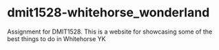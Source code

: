 # dmit1528-whitehorse_wonderland
Assignment for DMIT1528. This is a website for showcasing some of the best things to do in Whitehorse YK
